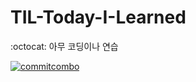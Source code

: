 # TIL-Today-I-Learned
:octocat: 아무 코딩이나 연습

[![commitcombo](http://commitcombo.com/get?user=hu1won&theme=DeepOcean-mini)](https://github.com/hu1won)
